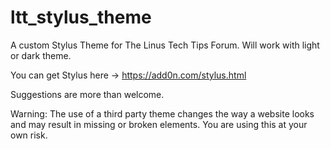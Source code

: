 # ltt_stylus_theme
A custom Stylus Theme for The Linus Tech Tips Forum.
Will work with light or dark theme.

You can get Stylus here -> https://add0n.com/stylus.html

Suggestions are more than welcome.

Warning: The use of a third party theme changes the way a website looks and may result in missing or broken elements. You are using this at your own risk.
